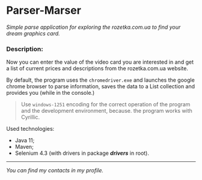 # Parser-Marser

*Simple parse application for exploring the rozetka.com.ua to find your dream graphics card.*

### Description:
Now you can enter the value of the video card you are interested in and get a list of current prices and descriptions from the rozetka.com.ua website.


By default, the program uses the `chromedriver.exe` and launches the google chrome browser to parse information, saves the data to a List collection and provides you (while in the console.)

> Use `windows-1251` encoding for the correct operation of the program and the development environment,
> because. the program works with Cyrillic.

Used technologies:
- Java 11;
- Maven;
- Selenium 4.3 (with drivers in package ***drivers*** in root).

***
*You can find my contacts in my profile.*